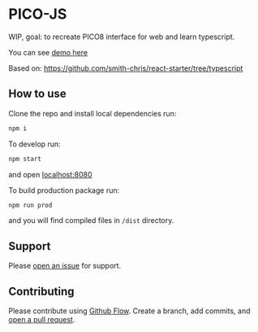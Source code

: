 # PICO-JS

WIP, goal: to recreate PICO8 interface for web and learn typescript.

You can see [demo here](http://smithchris.com/picojs)

Based on: https://github.com/smith-chris/react-starter/tree/typescript 

## How to use

Clone the repo and install local dependencies run:
```sh
npm i
```

To develop run:
```sh
npm start
```
and open [localhost:8080](http://localhost:8080/)


To build production package run:
```sh
npm run prod
```

and you will find compiled files in `/dist` directory.

## Support

Please [open an issue](https://github.com/smith-chris/pico8js/issues/new) for support.

## Contributing

Please contribute using [Github Flow](https://guides.github.com/introduction/flow/). Create a branch, add commits, and [open a pull request](https://github.com/smith-chris/pico8js/compare).